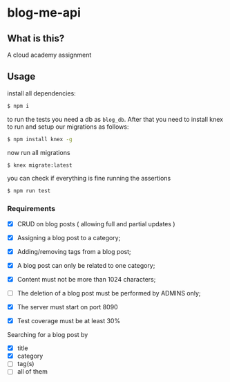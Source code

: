 # blog-me-api


## What is this?
A cloud academy assignment

## Usage

install all dependencies:

```bash
$ npm i
```

to run the tests you need a db as `blog_db`. After that you need to install knex to run and setup our migrations as follows:
```bash
$ npm install knex -g
```
now run all migrations
```bash
$ knex migrate:latest 
```
you can check if everything is fine running the assertions
```bash
$ npm run test
```

### Requirements

- [x] CRUD on blog posts ( allowing full and partial updates )

- [x] Assigning a blog post to a category;
- [x] Adding/removing tags from a blog post;
- [x] A blog post can only be related to one category;
- [x] Content must not be more than 1024 characters;
- [ ] The deletion of a blog post must be performed by ADMINS only;
- [x] The server must start on port 8090
- [x] Test coverage must be at least 30%

Searching for a blog post by
- [x] title
- [x] category
- [ ] tag(s)
- [ ] all of them
